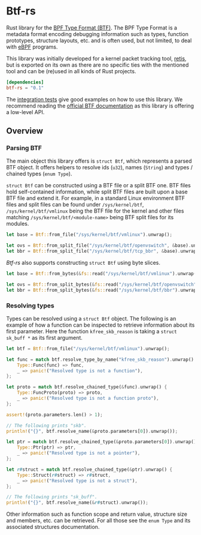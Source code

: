 # Btf-rs

Rust library for the [BPF Type Format (BTF)](https://www.kernel.org/doc/html/latest/bpf/btf.html).
The BPF Type Format is a metadata format encoding debugging information such as
types, function prototypes, structure layouts, etc. and is often used, but not
limited, to deal with [eBPF](https://ebpf.io) programs.

This library was initially developed for a kernel packet tracking tool,
[retis](https://github.com/retis-org/retis), but is exported on its own as there
are no specific ties with the mentioned tool and can be (re)used in all kinds of
Rust projects.

```toml
[dependencies]
btf-rs = "0.1"
```

The [integration tests](tests/integration_test.rs) give good examples on how to
use this library. We recommend reading the [official BTF
documentation](https://www.kernel.org/doc/html/latest/bpf/btf.html) as this
library is offering a low-level API.

## Overview

### Parsing BTF

The main object this library offers is `struct Btf`, which represents a parsed
BTF object. It offers helpers to resolve ids (`u32`), names (`String`) and
types / chained types (`enum Type`).

`struct Btf` can be constructed using a BTF file or a split BTF one. BTF files
hold self-contained information, while split BTF files are built upon a base BTF
file and extend it. For example, in a standard Linux environment BTF files and
split files can be found under `/sys/kernel/btf`, `/sys/kernel/btf/vmlinux`
being the BTF file for the kernel and other files matching
`/sys/kernel/btf/<module-name>` being BTF split files for its modules.

```rust
let base = Btf::from_file("/sys/kernel/btf/vmlinux").unwrap();

let ovs = Btf::from_split_file("/sys/kernel/btf/openvswitch", &base).unwrap();
let bbr = Btf::from_split_file("/sys/kernel/btf/tcp_bbr", &base).unwrap();
```

*Btf-rs* also supports constructing `struct Btf` using byte slices.

```rust
let base = Btf::from_bytes(&fs::read("/sys/kernel/btf/vmlinux").unwrap()).unwrap();

let ovs = Btf::from_split_bytes(&fs::read("/sys/kernel/btf/openvswitch").unwrap(), &base).unwrap();
let bbr = Btf::from_split_bytes(&fs::read("/sys/kernel/btf/bbr").unwrap(), &base).unwrap();
```

### Resolving types

Types can be resolved using a `struct Btf` object. The following is an example
of how a function can be inspected to retrieve information about its first
parameter. Here the function `kfree_skb_reason` is taking a `struct sk_buff *`
as its first argument.

```rust
let btf = Btf::from_file("/sys/kernel/btf/vmlinux").unwrap();

let func = match btf.resolve_type_by_name("kfree_skb_reason").unwrap() {
	Type::Func(func) => func,
	_ => panic!("Resolved type is not a function"),
};

let proto = match btf.resolve_chained_type(&func).unwrap() {
	Type::FuncProto(proto) => proto,
	_ => panic!("Resolved type is not a function proto"),
};

assert!(proto.parameters.len() > 1);

// The following prints "skb".
println!("{}", btf.resolve_name(&proto.parameters[0]).unwrap());

let ptr = match btf.resolve_chained_type(&proto.parameters[0]).unwrap() {
	Type::Ptr(ptr) => ptr,
	_ => panic!("Resolved type is not a pointer"),
};

let r#struct = match btf.resolve_chained_type(&ptr).unwrap() {
	Type::Struct(r#struct) => r#struct,
	_ => panic!("Resolved type is not a struct"),
};

// The following prints "sk_buff".
println!("{}", btf.resolve_name(&r#struct).unwrap());
```

Other information such as function scope and return value, structure size and
members, etc. can be retrieved. For all those see the `enum Type` and its
associated structures documentation.
